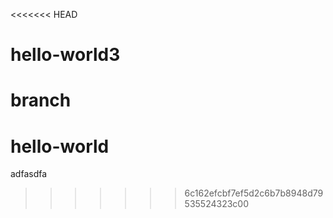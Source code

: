 <<<<<<< HEAD
# hello-world3

branch
=======
# hello-world


adfasdfa
>>>>>>> 6c162efcbf7ef5d2c6b7b8948d79535524323c00

